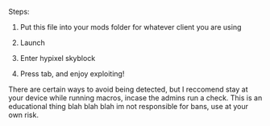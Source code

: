 Steps:
1. Put this file into your mods folder for whatever client you are using

2. Launch

3. Enter hypixel skyblock

4. Press tab, and enjoy exploiting!



There are certain ways to avoid being detected, but I reccomend stay at your device while running macros, incase the admins run a check.
This is an educational thing blah blah blah im not responsible for bans, use at your own risk.
